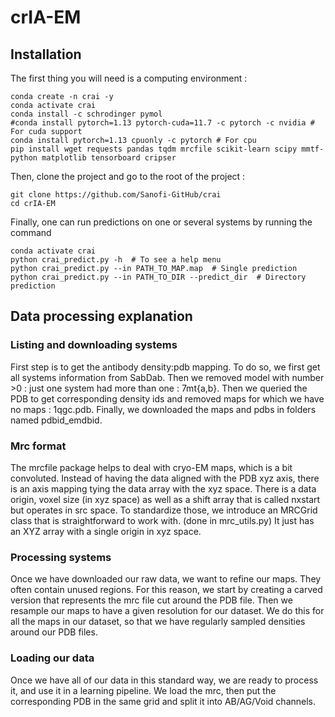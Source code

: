 # crIA-EM

## Installation

The first thing you will need is a computing environment :

```shell
conda create -n crai -y
conda activate crai
conda install -c schrodinger pymol
#conda install pytorch=1.13 pytorch-cuda=11.7 -c pytorch -c nvidia # For cuda support
conda install pytorch=1.13 cpuonly -c pytorch # For cpu 
pip install wget requests pandas tqdm mrcfile scikit-learn scipy mmtf-python matplotlib tensorboard cripser
```

Then, clone the project and go to the root of the project :
```shell
git clone https://github.com/Sanofi-GitHub/crai
cd crIA-EM
```

Finally, one can run predictions on one or several systems by running the command
```shell
conda activate crai
python crai_predict.py -h  # To see a help menu
python crai_predict.py --in PATH_TO_MAP.map  # Single prediction
python crai_predict.py --in PATH_TO_DIR --predict_dir  # Directory prediction
```


## Data processing explanation

### Listing and downloading systems
First step is to get the antibody density:pdb mapping. To do so, we first get all systems information from SabDab.
Then we removed model with number >0 : just one system had more than one : 7mt{a,b}.
Then we queried the PDB to get corresponding density ids and removed maps for which we have no maps : 1qgc.pdb.
Finally, we downloaded the maps and pdbs in folders named pdbid_emdbid.

### Mrc format
The mrcfile package helps to deal with cryo-EM maps, which is a bit convoluted. 
Instead of having the data aligned with the PDB xyz axis, there is an axis mapping tying the data array with the xyz space.
There is a data origin, voxel size (in xyz space) as well as a shift array that is called nxstart but operates in src space.
To standardize those, we introduce an MRCGrid class that is straightforward to work with. (done in mrc_utils.py)
It just has an XYZ array with a single origin in xyz space. 

### Processing systems
Once we have downloaded our raw data, we want to refine our maps. 
They often contain unused regions.
For this reason, we start by creating a carved version that represents the mrc file cut around the PDB file.
Then we resample our maps to have a given resolution for our dataset.
We do this for all the maps in our dataset, so that we have regularly sampled densities around our PDB files.

### Loading our data
Once we have all of our data in this standard way, we are ready to process it, and use it in a learning pipeline.
We load the mrc, then put the corresponding PDB in the same grid and split it into AB/AG/Void channels.



